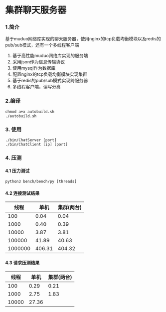 集群聊天服务器
=======================
### 1.简介
基于muduo网络库实现的聊天服务器，使用nginx的tcp负载均衡模块以及redis的pub/sub模式，还有一个多线程客户端  
1. 基于高性能muduo网络库实现的服务端
2. 采用json作为信息传输协议
3. 使用mysql作为数据库
4. 配置nginx的tcp负载均衡模块实现集群
5. 基于redis的pub/sub模式实现跨服务器
6. 多线程客户端，读写分离
### 2.编译
```shell
chmod a+x autobuild.sh
./autobuild.sh
```
### 3. 使用
```shell
./bin/ChatServer [port]
./bin/ChatClient [ip] [port]
```
### 4. 压测
#### 4.1 压力测试
```python3
python3 bench/bench/py [threads]
```
#### 4.2 连接测试结果
|线程|单机|集群(两台)|
|----|---|----|
|100|0.04|0.04|
|1000|0.40|0.39|
|10000|3.87|3.81|
|100000|41.89|40.63|
|1000000|406.31|404.32| 
#### 4.3 请求压测结果
|线程|单机|集群(两台)|
|----|---|----|
|100|0.29|0.21|
|1000|2.75|1.83|
|10000|27.36||